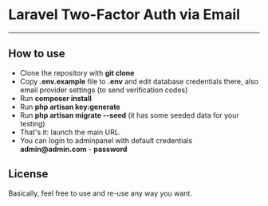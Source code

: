 # Laravel Two-Factor Auth via Email
---

## How to use

- Clone the repository with __git clone__
- Copy __.env.example__ file to __.env__ and edit database credentials there, also email provider settings (to send verification codes)
- Run __composer install__
- Run __php artisan key:generate__
- Run __php artisan migrate --seed__ (it has some seeded data for your testing)
- That's it: launch the main URL. 
- You can login to adminpanel with default credentials __admin@admin.com__ - __password__

## License

Basically, feel free to use and re-use any way you want.


